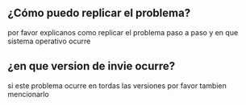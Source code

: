 ## ¿Cómo puedo replicar el problema?
por favor explicanos como replicar el problema paso a paso y en que sistema operativo ocurre 
## ¿en que version de invie ocurre?
si este problema ocurre en tordas las versiones por favor tambien mencionarlo
